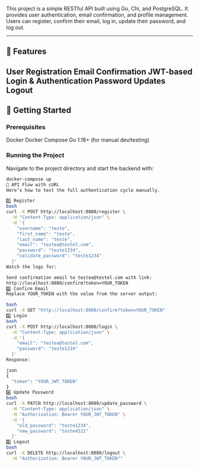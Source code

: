 This project is a simple RESTful API built using Go, Chi, and PostgreSQL. It provides user authentication, email confirmation, and profile management. Users can register, confirm their email, log in, update their password, and log out.

---

## 🧰 Features

User Registration
Email Confirmation
JWT-based Login & Authentication
Password Updates
Logout
---

## 🏁 Getting Started

### Prerequisites

Docker
Docker Compose
Go 1.18+ (for manual dev/testing)
### Running the Project

Navigate to the project directory and start the backend with:

```bash
docker-compose up
🔐 API Flow with cURL
Here’s how to test the full authentication cycle manually.

1️⃣ Register
bash
curl -X POST http://localhost:8080/register \
  -H "Content-Type: application/json" \
  -d '{
    "username": "teste",
    "first_name": "teste",
    "last_name": "teste",
    "email": "testea@testel.com",
    "password": "teste1234",
    "validate_password": "teste1234"
  }'
Watch the logs for:

Send confirmation email to testea@testel.com with link:
http://localhost:8080/confirm?token=YOUR_TOKEN
2️⃣ Confirm Email
Replace YOUR_TOKEN with the value from the server output:

bash
curl -X GET "http://localhost:8080/confirm?token=YOUR_TOKEN"
3️⃣ Login
bash
curl -X POST http://localhost:8080/login \
  -H "Content-Type: application/json" \
  -d '{
    "email": "testea@testel.com",
    "password": "teste1234"
  }'
Response:

json
{
  "token": "YOUR_JWT_TOKEN"
}
4️⃣ Update Password
bash
curl -X PATCH http://localhost:8080/update_password \
  -H "Content-Type: application/json" \
  -H "Authorization: Bearer YOUR_JWT_TOKEN" \
  -d '{
    "old_password": "teste1234",
    "new_password": "teste4321"
  }'
5️⃣ Logout
bash
curl -X DELETE http://localhost:8080/logout \
  -H "Authorization: Bearer YOUR_JWT_TOKEN""

